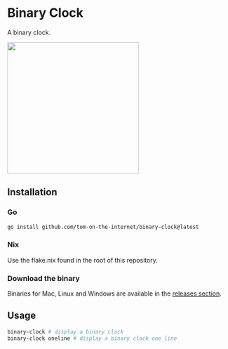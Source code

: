 # Binary Clock

A binary clock.

<img src="https://user-images.githubusercontent.com/8356936/190533786-c9cafcef-9a3e-4984-94ec-e28f8c05db76.png" width="300"  />

## Installation

### Go

```bash
go install github.com/tom-on-the-internet/binary-clock@latest
```

### Nix

Use the flake.nix found in the root of this repository.

### Download the binary

Binaries for Mac, Linux and Windows are available in the [releases section](https://github.com/tom-on-the-internet/binary-clock/releases).

## Usage

```bash
binary-clock # display a binary clock
binary-clock oneline # display a binary clock one line
```
